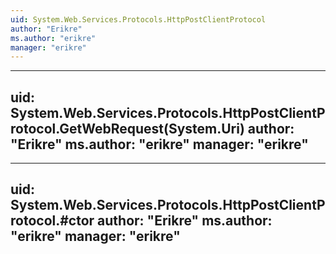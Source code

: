 ```yaml
---
uid: System.Web.Services.Protocols.HttpPostClientProtocol
author: "Erikre"
ms.author: "erikre"
manager: "erikre"
---
```


---
uid: System.Web.Services.Protocols.HttpPostClientProtocol.GetWebRequest(System.Uri)
author: "Erikre"
ms.author: "erikre"
manager: "erikre"
---

---
uid: System.Web.Services.Protocols.HttpPostClientProtocol.#ctor
author: "Erikre"
ms.author: "erikre"
manager: "erikre"
---
